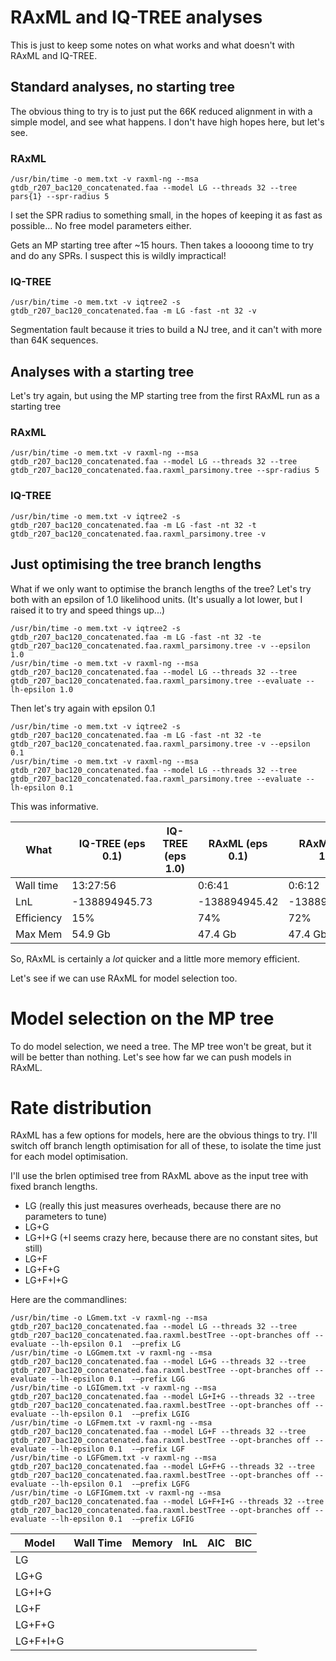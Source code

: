 # RAxML and IQ-TREE analyses

This is just to keep some notes on what works and what doesn't with RAxML and IQ-TREE.

## Standard analyses, no starting tree

The obvious thing to try is to just put the 66K reduced alignment in with a simple model, and see what happens. I don't have high hopes here, but let's see. 

### RAxML
```
/usr/bin/time -o mem.txt -v raxml-ng --msa gtdb_r207_bac120_concatenated.faa --model LG --threads 32 --tree pars{1} --spr-radius 5
```

I set the SPR radius to something small, in the hopes of keeping it as fast as possible... No free model parameters either.

Gets an MP starting tree after ~15 hours. Then takes a loooong time to try and do any SPRs. I suspect this is wildly impractical!

### IQ-TREE

```
/usr/bin/time -o mem.txt -v iqtree2 -s gtdb_r207_bac120_concatenated.faa -m LG -fast -nt 32 -v 
```

Segmentation fault because it tries to build a NJ tree, and it can't with more than 64K sequences.

## Analyses with a starting tree

Let's try again, but using the MP starting tree from the first RAxML run as a starting tree

### RAxML

```
/usr/bin/time -o mem.txt -v raxml-ng --msa gtdb_r207_bac120_concatenated.faa --model LG --threads 32 --tree gtdb_r207_bac120_concatenated.faa.raxml_parsimony.tree --spr-radius 5
```

### IQ-TREE

```
/usr/bin/time -o mem.txt -v iqtree2 -s gtdb_r207_bac120_concatenated.faa -m LG -fast -nt 32 -t gtdb_r207_bac120_concatenated.faa.raxml_parsimony.tree -v 
```

## Just optimising the tree branch lengths

What if we only want to optimise the branch lengths of the tree? Let's try both with an epsilon of 1.0 likelihood units. (It's usually a lot lower, but I raised it to try and speed things up...)

```
/usr/bin/time -o mem.txt -v iqtree2 -s gtdb_r207_bac120_concatenated.faa -m LG -fast -nt 32 -te gtdb_r207_bac120_concatenated.faa.raxml_parsimony.tree -v --epsilon 1.0
/usr/bin/time -o mem.txt -v raxml-ng --msa gtdb_r207_bac120_concatenated.faa --model LG --threads 32 --tree gtdb_r207_bac120_concatenated.faa.raxml_parsimony.tree --evaluate --lh-epsilon 1.0
```

Then let's try again with epsilon 0.1

```
/usr/bin/time -o mem.txt -v iqtree2 -s gtdb_r207_bac120_concatenated.faa -m LG -fast -nt 32 -te gtdb_r207_bac120_concatenated.faa.raxml_parsimony.tree -v --epsilon 0.1
/usr/bin/time -o mem.txt -v raxml-ng --msa gtdb_r207_bac120_concatenated.faa --model LG --threads 32 --tree gtdb_r207_bac120_concatenated.faa.raxml_parsimony.tree --evaluate --lh-epsilon 0.1
```
This was informative. 

| What             | IQ-TREE (eps 0.1) | IQ-TREE (eps 1.0) | RAxML (eps 0.1)    | RAxML (eps 1.0)   | 
| -------          | ----------------- | ----------------- | ----------------- | -----------------  | 
| Wall time        | 13:27:56          |                   | 0:6:41            | 0:6:12             | 
| LnL              | -138894945.73     |                   | -138894945.42     | -138894945.42      | 
| Efficiency       | 15%               |                   | 74%               | 72%                | 
| Max Mem          | 54.9 Gb           |                   | 47.4 Gb           | 47.4 Gb            | 

So, RAxML is certainly a *lot* quicker and a little more memory efficient. 

Let's see if we can use RAxML for model selection too. 

# Model selection on the MP tree

To do model selection, we need a tree. The MP tree won't be great, but it will be better than nothing. Let's see how far we can push models in RAxML.          
# Rate distribution

RAxML has a few options for models, here are the obvious things to try. I'll switch off branch length optimisation for all of these, to isolate the time just for each model optimisation.

I'll use the brlen optimised tree from RAxML above as the input tree with fixed branch lengths.

* LG (really this just measures overheads, because there are no parameters to tune)
* LG+G
* LG+I+G (+I seems crazy here, because there are no constant sites, but still)
* LG+F
* LG+F+G
* LG+F+I+G

Here are the commandlines:

```
/usr/bin/time -o LGmem.txt -v raxml-ng --msa gtdb_r207_bac120_concatenated.faa --model LG --threads 32 --tree gtdb_r207_bac120_concatenated.faa.raxml.bestTree --opt-branches off --evaluate --lh-epsilon 0.1  -—prefix LG
/usr/bin/time -o LGGmem.txt -v raxml-ng --msa gtdb_r207_bac120_concatenated.faa --model LG+G --threads 32 --tree gtdb_r207_bac120_concatenated.faa.raxml.bestTree --opt-branches off --evaluate --lh-epsilon 0.1  -—prefix LGG
/usr/bin/time -o LGIGmem.txt -v raxml-ng --msa gtdb_r207_bac120_concatenated.faa --model LG+I+G --threads 32 --tree gtdb_r207_bac120_concatenated.faa.raxml.bestTree --opt-branches off --evaluate --lh-epsilon 0.1  -—prefix LGIG
/usr/bin/time -o LGFmem.txt -v raxml-ng --msa gtdb_r207_bac120_concatenated.faa --model LG+F --threads 32 --tree gtdb_r207_bac120_concatenated.faa.raxml.bestTree --opt-branches off --evaluate --lh-epsilon 0.1  -—prefix LGF
/usr/bin/time -o LGFGmem.txt -v raxml-ng --msa gtdb_r207_bac120_concatenated.faa --model LG+F+G --threads 32 --tree gtdb_r207_bac120_concatenated.faa.raxml.bestTree --opt-branches off --evaluate --lh-epsilon 0.1  -—prefix LGFG
/usr/bin/time -o LGFIGmem.txt -v raxml-ng --msa gtdb_r207_bac120_concatenated.faa --model LG+F+I+G --threads 32 --tree gtdb_r207_bac120_concatenated.faa.raxml.bestTree --opt-branches off --evaluate --lh-epsilon 0.1  -—prefix LGFIG
```


| Model  | Wall Time | Memory | lnL | AIC | BIC |
|------- |-----------|--------|-----|-----|-----|
|LG      ||||||
|LG+G    ||||||
|LG+I+G  ||||||
|LG+F    ||||||
|LG+F+G  ||||||
|LG+F+I+G||||||
